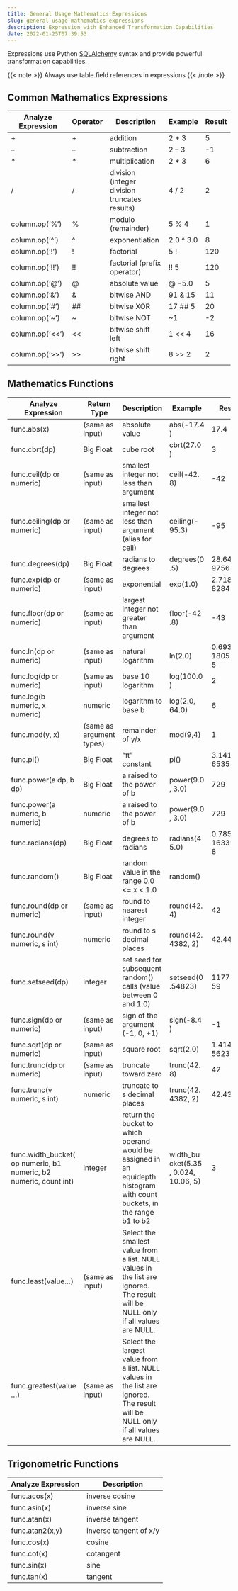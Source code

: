 ```yaml
---
title: General Usage Mathematics Expressions
slug: general-usage-mathematics-expressions
description: Expression with Enhanced Transformation Capabilities
date: 2022-01-25T07:39:53
---
```



Expressions use Python [SQLAlchemy](https://www.sqlalchemy.org) syntax and provide powerful transformation capabilities.

{{< note >}}
Always use table.field references in expressions
{{< /note >}}

## Common Mathematics Expressions

| Analyze Expression | Operator | Description | Example | Result |
|--------------------|----------|-------------|---------|--------|
| + | + | addition | 2 + 3 | 5 |
| – | – | subtraction | 2 – 3 | -1 |
| * | * | multiplication | 2 * 3 | 6 |
| / | / | division (integer division truncates results) | 4 / 2 | 2 |
| column.op(‘%’) | % | modulo (remainder) | 5 % 4 | 1 |
| column.op(‘^’) | ^ | exponentiation | 2.0 ^ 3.0 | 8 |
| column.op(‘!’) | ! | factorial | 5 ! | 120 |
| column.op(‘!!’) | !! | factorial (prefix operator) | !! 5 | 120 |
| column.op(‘@’) | @ | absolute value | @ -5.0 | 5 |
| column.op(‘&’) | & | bitwise AND | 91 & 15 | 11 |
| column.op(‘#’) | ## | bitwise XOR | 17 ## 5 | 20 |
| column.op(‘~’) | ~ | bitwise NOT | ~1 | -2 |
| column.op(‘<<’) | << | bitwise shift left | 1 << 4 | 16 |
| column.op(‘>>’) | >> | bitwise shift right | 8 >> 2 | 2 |

## Mathematics Functions

| Analyze Expression | Return Type | Description | Example | Result |  |
|--------------------|-------------|-------------|---------|--------|--|
| func.abs(x) | (same as input) | absolute value | abs(-17.4 ) | 17.4 |  |
| func.cbrt(dp) | Big Float | cube root | cbrt(27.0 ) | 3 |  |
| func.ceil(dp or numeric) | (same as input) | smallest integer not less than argument | ceil(-42. 8) | -42 |  |
| func.ceiling(dp or numeric) | (same as input) | smallest integer not less than argument (alias for ceil) | ceiling(- 95.3) | -95 |  |
| func.degrees(dp) | Big Float | radians to degrees | degrees(0 .5) | 28.64788 97565412 |  |
| func.exp(dp or numeric) | (same as input) | exponential | exp(1.0) | 2.718281 82845905 |  |
| func.floor(dp or numeric) | (same as input) | largest integer not greater than argument | floor(-42 .8) | -43 |  |
| func.ln(dp or numeric) | (same as input) | natural logarithm | ln(2.0) | 0.693147 18055994 5 |  |
| func.log(dp or numeric) | (same as input) | base 10 logarithm | log(100.0 ) | 2 |  |
| func.log(b numeric, x numeric) | numeric | logarithm to base b | log(2.0, 64.0) | 6 |  |
| func.mod(y, x) | (same as argument types) | remainder of y/x | mod(9,4) | 1 |  |
| func.pi() | Big Float | “π” constant | pi() | 3.141592 65358979 |  |
| func.power(a dp, b dp) | Big Float | a raised to the power of b | power(9.0 , 3.0) | 729 |  |
| func.power(a numeric, b numeric) | numeric | a raised to the power of b | power(9.0 , 3.0) | 729 |  |
| func.radians(dp) | Big Float | degrees to radians | radians(4 5.0) | 0.785398 16339744 8 |  |
| func.random() | Big Float | random value in the range 0.0 <= x < 1.0 | random() |  |  |
| func.round(dp or numeric) | (same as input) | round to nearest integer | round(42. 4) | 42 |  |
| func.round(v numeric, s int) | numeric | round to s decimal places | round(42. 4382, 2) | 42.44 |  |
| func.setseed(dp) | integer | set seed for subsequent random() calls (value between 0 and 1.0) | setseed(0 .54823) | 11773149 59 |  |
| func.sign(dp or numeric) | (same as input) | sign of the argument (-1, 0, +1) | sign(-8.4 ) | -1 |  |
| func.sqrt(dp or numeric) | (same as input) | square root | sqrt(2.0) | 1.414213 5623731 |  |
| func.trunc(dp or numeric) | (same as input) | truncate toward zero | trunc(42. 8) | 42 |  |
| func.trunc(v numeric, s int) | numeric | truncate to s decimal places | trunc(42. 4382, 2) | 42.43 |  |
| func.width_bucket( op numeric, b1 numeric, b2 numeric, count int) | integer | return the bucket to which operand would be assigned in an equidepth histogram with count buckets, in the range b1 to b2 | width_bu cket(5.35 , 0.024, 10.06, 5) | 3 |  |
| func.least(value…) | (same as input) | Select the smallest value from a list. NULL values in the list are ignored. The result will be NULL only if all values are NULL. |  |  |  |
| func.greatest(value …) | (same as input) | Select the largest value from a list. NULL values in the list are ignored. The result will be NULL only if all values are NULL. |  |  |  |

## Trigonometric Functions




| Analyze Expression | Description |
|--------------------|-------------|
| func.acos(x) | inverse cosine |
| func.asin(x) | inverse sine |
| func.atan(x) | inverse tangent |
| func.atan2(x,y) | inverse tangent of x/y |
| func.cos(x) | cosine |
| func.cot(x) | cotangent |
| func.sin(x) | sine |
| func.tan(x) | tangent |

